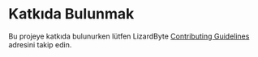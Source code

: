 # Katkıda Bulunmak

Bu projeye katkıda bulunurken lütfen LizardByte
[Contributing Guidelines](https://docs.lizardbyte.dev/latest/developers/contributing.html)
adresini takip edin.
